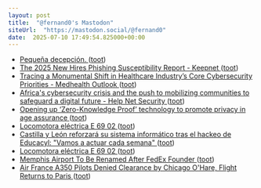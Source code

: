 ```yaml
---
layout: post
title:  "@fernand0's Mastodon"
siteUrl:  "https://mastodon.social/@fernand0"
date:  2025-07-10 17:49:54.825000+00:00
---
```

*  [Pequeña decepción. ](https://avecesunafoto.wordpress.com/2025/07/10/pequena-decepcion) ([toot](https://mastodon.social/@fernand0/114830199673510109))
*  [The 2025 New Hires Phishing Susceptibility Report - Keepnet ](https://keepnetlabs.com/reports/new-hires-phishing-susceptibility-repor) ([toot](https://mastodon.social/@fernand0/114830120340115712))
*  [Tracing a Monumental Shift in Healthcare Industry’s Core Cybersecurity Priorities - Medhealth Outlook ](https://medhealthoutlook.com/tracing-a-monumental-shift-in-healthcare-industrys-core-cybersecurity-priorities) ([toot](https://mastodon.social/@fernand0/114829862363142385))
*  [Africa's cybersecurity crisis and the push to mobilizing communities to safeguard a digital future - Help Net Security ](https://www.helpnetsecurity.com/2025/07/04/africa-cybersecurity-crisis) ([toot](https://mastodon.social/@fernand0/114829643040783888))
*  [Opening up ‘Zero-Knowledge Proof’ technology to promote privacy in age assurance ](https://blog.google/technology/safety-security/opening-up-zero-knowledge-proof-technology-to-promote-privacy-in-age-assurance) ([toot](https://mastodon.social/@fernand0/114829426100928201))
*  [Locomotora eléctrica E 69 02 ](https://www.flickr.com/photos/fernand0/54636734274) ([toot](https://mastodon.social/@fernand0/114828710725177141))
*  [Castilla y León reforzará su sistema informático tras el hackeo de Educacyl: "Vamos a actuar cada semana" ](https://www.elespanol.com/castilla-y-leon/region/20250703/castilla-leon-reforzara-sistema-informatico-hackeo-educacyl-vamos-actuar-semana/1003743832343_0.htm) ([toot](https://mastodon.social/@fernand0/114828683582937283))
*  [Locomotora eléctrica E 69 02 ](https://www.flickr.com/photos/fernand0/54636734274) ([toot](https://mastodon.social/@fernand0/114828459683271127))
*  [Memphis Airport To Be Renamed After FedEx Founder   ](https://airlinegeeks.com/2025/06/27/memphis-airport-to-be-renamed-after-fedex-founder/) ([toot](https://mastodon.social/@fernand0/114828402535436663))
*  [Air France A350 Pilots Denied Clearance by Chicago O'Hare, Flight Returns to Paris ](https://aviationa2z.com/index.php/2025/06/30/air-france-flight-denied-clearance-by-chicago) ([toot](https://mastodon.social/@fernand0/114828221478186479))
